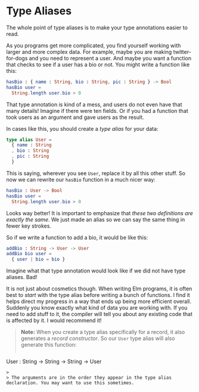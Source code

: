 # Type Aliases

The whole point of type aliases is to make your type annotations easier to read.

As you programs get more complicated, you find yourself working with larger and more complex data. For example, maybe you are making twitter-for-dogs and you need to represent a user. And maybe you want a function that checks to see if a user has a bio or not. You might write a function like this:

```elm
hasBio : { name : String, bio : String, pic : String } -> Bool
hasBio user =
  String.length user.bio > 0
```

That type annotation is kind of a mess, and users do not even have that many details! Imagine if there were ten fields. Or if you had a function that took users as an argument and gave users as the result.

In cases like this, you should create a *type alias* for your data:

```elm
type alias User =
  { name : String
  , bio : String
  , pic : String
  }
```

This is saying, wherever you see `User`, replace it by all this other stuff. So now we can rewrite our `hasBio` function in a much nicer way:

```elm
hasBio : User -> Bool
hasBio user =
  String.length user.bio > 0
```

Looks way better! It is important to emphasize that *these two definitions are exactly the same*. We just made an alias so we can say the same thing in fewer key strokes.

So if we write a function to add a bio, it would be like this:

```elm
addBio : String -> User -> User
addBio bio user =
  { user | bio = bio }
```

Imagine what that type annotation would look like if we did not have type aliases. Bad!

It is not just about cosmetics though. When writing Elm programs, it is often best to *start* with the type alias before writing a bunch of functions. I find it helps direct my progress in a way that ends up being more efficient overall. Suddenly you know exactly what kind of data you are working with. If you need to add stuff to it, the compiler will tell you about any existing code that is affected by it. I would recommend it!

> **Note:** When you create a type alias specifically for a record, it also generates a *record constructor*. So our `User` type alias will also generate this function:
> 
> ```elm
User : String -> String -> String -> User
```
> 
> The arguments are in the order they appear in the type alias declaration. You may want to use this sometimes.
